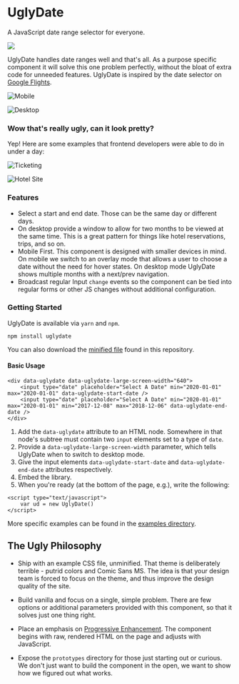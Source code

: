 UglyDate
===================
A JavaScript date range selector for everyone.

![](https://media3.giphy.com/media/mW05nwEyXLP0Y/giphy.gif)

UglyDate handles date ranges well and that's all. As a purpose specific component it will solve this one problem perfectly, without the bloat of extra code for unneeded features. UglyDate is inspired by the date selector on [Google Flights](http://google.com/travel). 

![Mobile](https://github.com/jkosoy/UglyDate/raw/master/mobile.gif)

![Desktop](https://github.com/jkosoy/UglyDate/raw/master/desktop.gif)

### Wow that's really ugly, can it look pretty?

Yep! Here are some examples that frontend developers were able to do in under a day:

![Ticketing](https://github.com/jkosoy/UglyDate/raw/master/example-ticketing.gif)

![Hotel Site](https://github.com/jkosoy/UglyDate/raw/master/example-hotel.gif)

### Features

- Select a start and end date. Those can be the same day or different days.
- On desktop provide a window to allow for two months to be viewed at the same time. This is a great pattern for things like hotel reservations, trips, and so on.
- Mobile First. This component is designed with smaller devices in mind. On mobile we switch to an overlay mode that allows a user to choose a date without the need for hover states. On desktop mode UglyDate shows multiple months with a next/prev navigation.
- Broadcast regular Input `change` events so the component can be tied into regular forms or other JS changes without additional configuration.

### Getting Started

UglyDate is available via `yarn` and `npm`.

```
npm install uglydate
```

You can also download the [minified file](./dist/uglydate.min.js) found in this repository.

#### Basic Usage

```
<div data-uglydate data-uglydate-large-screen-width="640">
	<input type="date" placeholder="Select A Date" min="2020-01-01" max="2020-01-01" data-uglydate-start-date />
	<input type="date" placeholder="Select A Date" min="2020-01-01" max="2020-01-01" min="2017-12-08" max="2018-12-06" data-uglydate-end-date />
</div>
```

1. Add the `data-uglydate` attribute to an HTML node. Somewhere in that node's subtree must contain two `input` elements set to a type of `date`.
2. Provide a `data-uglydate-large-screen-width` parameter, which tells UglyDate when to switch to desktop mode.
3. Give the input elements `data-uglydate-start-date` and `data-uglydate-end-date` attributes respectively.
4. Embed the library.
6. When you're ready (at the bottom of the page, e.g.), write the following:

```
<script type="text/javascript">
	var ud = new UglyDate()
</script>
```

More specific examples can be found in the [examples directory](./examples/).


The Ugly Philosophy
------------------
- Ship with an example CSS file, unminified. That theme is deliberately terrible - putrid colors and Comic Sans MS. The idea is that your design team is forced to focus on the theme, and thus improve the design quality of the site.

- Build vanilla and focus on a single, simple problem. There are few options or additional parameters provided with this component, so that it solves just one thing right.

- Place an emphasis on [Progressive Enhancement](https://en.wikipedia.org/wiki/Progressive_enhancement). The component begins with raw, rendered HTML on the page and adjusts with JavaScript.

- Expose the `prototypes` directory for those just starting out or curious. We don't just want to build the component in the open, we want to show how we figured out what works.